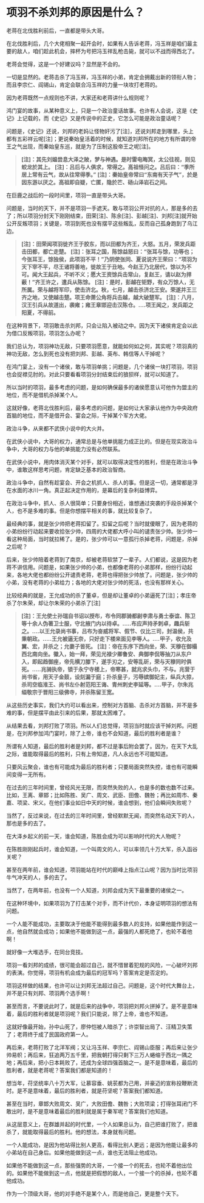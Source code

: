 # 项羽不杀刘邦的原因是什么？

老蒋在北伐胜利前后，一直都是带头大哥。

在北伐胜利后，几个大佬相聚一起开会时，如果有人告诉老蒋，冯玉祥是咱们最主要的敌人，咱们趁此机会，摔杯为号把冯玉祥乱枪击毙，就可以不战而得西北了。

老蒋会觉得，这是一个好建议吗？显然是不会的。

一切是显然的。老蒋击杀了冯玉祥，冯玉祥的小弟，肯定会拥戴出新的领衔人物；而且李宗仁、阎锡山，肯定会联合冯玉祥的力量一块攻打老蒋的。

因为老蒋既然一点规则也不讲，大家还和老蒋讲什么规则呢？

鸿门宴的故事，从某种意义上，只是一个政治童话故事。也许有人会说，这是《史记》上记载的，而《史记》又是传说中的正史，它怎么可能是政治童话呢？

问题是，《史记》还说，刘邦的老妈让怪物奸污了[注]，还说刘邦走到哪里，头上都有五彩祥云呢[注]；更说秦始皇活着的时候，就知道刘邦所在的地方有所谓的帝王之气出现，而秦始皇东巡，就是为了压制这股帝王之呢[注]。

> **[注]：其先刘媪尝息大泽之陂，梦与神遇。是时雷电晦冥，太公往视，则见蛟龙於其上。** **[注]：吕后与人俱求，常得之。高祖怪问之。吕后曰：“季所居上常有云气，故从往常得季。”** **[注]：秦始皇帝常曰“东南有天子气”，於是因东游以厌之。高祖即自疑，亡匿，隐於芒、砀山泽岩石之间。**

在巨鹿之战后的一段时间里，项羽一直是带头大哥。

问题是，当时的天下，并不是项羽一手遮天。敢与项羽公开对抗的人，那是多的去了；所以项羽分封天下刚刚结束，田荣[注]、陈余[注]、彭越[注]、刘邦[注]就开始公开反叛项羽；关键是，项羽到死也没有摆平这些叛乱，反而自己孤身跑到了乌江边。

> **[注]：田荣闻项羽徙齐王于胶东，而以田都为齐王，大怒。五月，荣发兵距击田都，都亡走楚。** **[注]：张耳之国，陈馀益怒曰：“张耳与馀，功等也；今张耳王，馀独侯，此项羽不平！”乃阴使张同、夏说说齐王荣曰：“项羽为天下宰不平，尽王诸将善地，徙故王于丑地。今赵王乃北居代，馀以为不可。闻大王起兵，不听不义；愿大王资馀兵击常山，复赵王，请以赵为捍蔽！”齐王许之，遣兵从陈馀。** **[注]：是时，彭越在钜野，有众万馀人，无所属。荣与越将军印，使击济北。秋，七月，越击杀济北王安。荣遂并王三齐之地，又使越击楚。项王命萧公角将兵击越，越大破楚军。** **[注]：八月，汉王引兵从故道出，袭雍；雍王章邯迎击汉陈仓。....项王闻之，发兵距之阳夏，不得前。**

在这种背景下，项羽敢击杀刘邦，只会让陷入被动之中。因为天下诸侯肯定会以此为借口反叛项羽，项羽怎么办呢？

我们总认为，项羽神功无敌，只要项羽愿意，就能如何如之何，其实呢？项羽真的神功无敌，怎么到死也没有把刘邦、彭越、英布、韩信等人干掉呢？

在鸿门宴上，没有一个诸侯，敢与项羽单挑；问题是，几个诸侯一块打项羽，项羽也会捉襟见肘的。对此只要看看项羽分封结束后的狼狈样，就可以知道了。

所以当时的项羽，最多考虑的问题，是如何确保最多的诸侯愿意认可他作为盟主的地位，而不是借机杀掉某个人。

这就好像，老蒋北伐胜利后，最多考虑的问题，是如何让大家承认他作为中央政府首脑的地位，而不是借开会、宴会之际，干掉某个军方大佬。

政治斗争，从来都不武侠小说中的大火并。

在武侠小说中，大哥的权力，通常总是与他单挑能力成正比的。但是在现实政治斗争中，大哥的权力与他的单挑能力没有必然联系。

在武侠小说中，用肉体消灭某个对手，就可以取得决定性的胜利，但是在政治斗争中，谁敢这样思考问题，肯定缺乏基本的政治智商。

政治斗争中，自然有趁宴会、开会之机抓人、杀人的事。但是这一切，通常都是浮在水面的冰川一角。真正起决定作用的，是幕后的复杂利益博弈。

在政治斗争中，抓人、杀人很简单；只要身份相近，谁想通过突袭的手段杀掉某个人，也不是多难的事。但是你想摆平相关的事，就比较复杂了。

最经典的事，就是张少帅把老蒋扣留了。扣留之后呢？当时就傻眼了，因为老蒋的小弟纷纷行动起来要收拾张少帅，四周的大佬都大呼小叫的谴责张少帅。张少帅一看这种局面，当时就拉稀了。是的，张少帅可以一意孤行杀掉老蒋，问题是，杀掉之后呢？

后来，张少帅陪着老蒋到了南京，却被老蒋软禁了一辈子。人们都说，这是因为老蒋不讲信用。问题是，如果张少帅的小弟，也都像老蒋的小弟那样，纷纷行动起来，各地大佬也都纷纷公开谴责老蒋，老蒋也得把张少帅放了。问题是，张少帅的小弟，没有老蒋的小弟给力；各地的大佬对张少帅的死活，也没有那样关心。

比较经典的就是，王允成功的杀了董卓，但是却让董卓的小弟逼死了[注]；孝庄帝杀了尔朱荣，却让尔朱荣的小弟杀了[注]

> **[注]：王允使士孙瑞自书诏以授布，布令同郡骑都尉李肃与勇士泰谊、陈卫等十余人伪著卫士服，守北掖门内以待卓。.....布应声持矛刺卓，趣兵斩之。....以王允录尚书事，吕布为奋威将军、假节、仪比三司，封温侯，共秉朝政。.....王允被逼无奈，只好走下楼来面见李等人。....甲子，收允及翼、宏，并杀之；允妻子皆死。** **[注]：帝在东序下西向坐，荣、天穆在御榻西北南向坐。徽入，始一拜，荣见光禄少卿鲁安、典御李侃等抽刀从东户入，即起趋御座，帝先横刀膝下，遂手刃之，安等乱斫，荣与天穆同时俱死。.....兆骑执帝，锁于永宁寺楼上，帝寒甚，就兆求头巾，不与。兆营于尚书省，用天子金鼓，设刻漏于庭；扑杀皇子，污辱嫔御妃主，纵兵大掠，杀司空临淮王、尚书左仆射范阳王诲、青州刺史李延等。....甲子，尔朱兆缢敬宗于晋阳三级佛寺，并杀陈留王宽。**

从这些历史事实，我们大约可以看出来，控制对方首脑、击杀对方首脑，并不是多难的事，但是摆平由此引来的后果，那就太困难了。

从结果去看，刘邦打败了项羽。所以人们总觉得，项羽当时就应该干掉刘邦。问题是，在刘邦参加鸿门宴时，除了上帝，谁也不会知道，最后的胜利者是谁？

所谓有人知道，最后的胜利者是刘邦，都不过是事后附会罢了。因为，在天下大乱之际，谁能取得最后的胜利，只有上帝知道，凡人永远也不可能知道。

只要风云聚会，谁也有可能成为最后的胜利者；只要局面突然失控，谁也有可能瞬间变得一无所有。

在过去的三年时间里，曾经风光无限，而突然失败的人，也是多的数也数不过来。比如，王离、章邯；比如陈胜、吴广、周文、武臣、田儋、魏咎；再比如周市、秦嘉、项梁、宋义。在他们事业如日中天的时候，谁会想到，他们会瞬间失败呢？

当然了，反过来说，在过去的三年时间里，曾经默默无闻，而突然名动天下的人，那也是多的去了。

在大泽乡起义的前一天，谁会知道，陈胜会成为可以影响时代的大人物呢？

在陈胜刚刚起兵时，谁会知道，一个叫周文的人，可以率领几十万大军，杀入函谷关呢？

甚至在两年前，谁会知道，项羽能站在时代的巅峰上指点江山呢？因为当时比项羽牛气冲天的人，多的去了。

当然了，在两年前，也没有一个人知道，刘邦会成为天下最重要的诸侯之一。

在这种环境中，如果项羽为了打击某个对手，而不计代价，本身证明项羽的想法有问题。

一个人能不能成功，主要取决于他能不能得到最多数人的支持，如果他能作到这一点，他自然就会成功；如果他不能做到这一点，最强的人都死绝了，也轮不着他啊！

就好像一大堆选手，在同台竞技。

项羽一看刘邦的成绩，很可能会超过自己，就不惜冒着犯规的风险，一心破坏刘邦的表演。你觉得，项羽有机会成为最后的冠军吗？答案肯定是否定的。

项羽这样做的结果，也许可以让刘邦无法超过自己。问题是，这个时代大舞台上，并不是只有刘邦、项羽两个选手啊！

甚至而言，不要说此时了，就是后来的战争中，项羽把刘邦火拼掉了。是不是意味着，最后的胜利者就是项羽呢？我们只能说，除了上帝，谁也不知道。

这就好像最开始，孙中山死了，廖仲恺被人暗杀了；许崇智出局了、汪精卫失策了；老蒋终于成了民国政府第一人。

再后来，老蒋打败了北洋军阀；又让冯玉祥、李宗仁、阎锡山臣服；再后来让张少帅易帜；再后来，狂追两万五千里，把我朝打得只剩下三万人蜷缩于西北一隅之地；再后来，把小日本耗败了，还成为全球四强首脑之一。是不是意味着，最后的胜利者，就是老蒋呢？答案我们都是知道的！

想当年，苻坚统率八十万大军，让慕容垂、姚苌都为己用，并豪迈的宣称投鞭断流时。是不是意味着，最后的胜利者，就是苻坚呢？答案我们都知道。

甚至在当时，章邯大败周文、吴广，大败田儋、魏咎；大败项梁；打得张耳闭门不敢出时，是不是意味着最后的胜利就是属于秦军呢？答案我们也知道。

从这层意义上，在群雄并起的时代里，一个人如果总认为，自己把谁打败了，把谁杀了，就能取得最后的胜利。他的想法，本身就有问题。

一个人能成功，是因为他站得比别人更高，看得比别人更远；是因为他能让最多的小弟站在自己身后。如果他能做到这一点，谁也无法阻止他成功。

如果他不能做到这一点，那些强势的大哥，一个接一个的死去，也轮不着他出位的。如果他不能做到这一点，他就是把假想的敌人，一个接一个的杀掉，也轮不着他成功。

作为一个顶级大哥，他的对手绝不是某个人，而是他自己，更是整个天下。